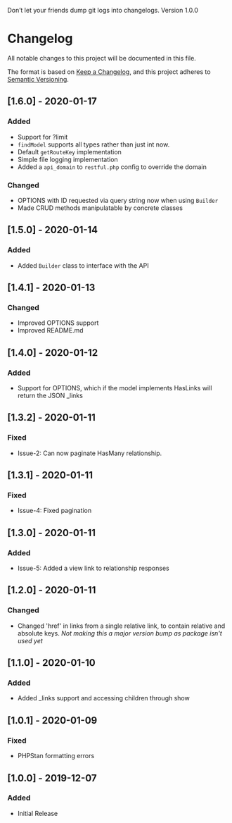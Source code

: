 Don’t let your friends dump git logs into changelogs.
Version 1.0.0
# Changelog
All notable changes to this project will be documented in this file.

The format is based on [Keep a Changelog](https://keepachangelog.com/en/1.0.0/),
and this project adheres to [Semantic Versioning](https://semver.org/spec/v2.0.0.html).

## [1.6.0] - 2020-01-17
### Added
- Support for ?limit
- `findModel` supports all types rather than just int now.
- Default `getRouteKey` implementation
- Simple file logging implementation
- Added a `api_domain` to `restful.php` config to override the domain

### Changed
- OPTIONS with ID requested via query string now when using `Builder`
- Made CRUD methods manipulatable by concrete classes

## [1.5.0] - 2020-01-14
### Added
- Added `Builder` class to interface with the API

## [1.4.1] - 2020-01-13
### Changed
- Improved OPTIONS support
- Improved README.md

## [1.4.0] - 2020-01-12
### Added
- Support for OPTIONS, which if the model implements HasLinks will return the JSON _links

## [1.3.2] - 2020-01-11
### Fixed
- Issue-2: Can now paginate HasMany relationship.

## [1.3.1] - 2020-01-11
### Fixed
- Issue-4: Fixed pagination

## [1.3.0] - 2020-01-11
### Added
- Issue-5: Added a view link to relationship responses

## [1.2.0] - 2020-01-11
### Changed
- Changed 'href' in links from a single relative link, to contain relative and absolute keys.
_Not making this a major version bump as package isn't used yet_

## [1.1.0] - 2020-01-10
### Added
- Added _links support and accessing children through show

## [1.0.1] - 2020-01-09
### Fixed
- PHPStan formatting errors

## [1.0.0] - 2019-12-07
### Added
- Initial Release

